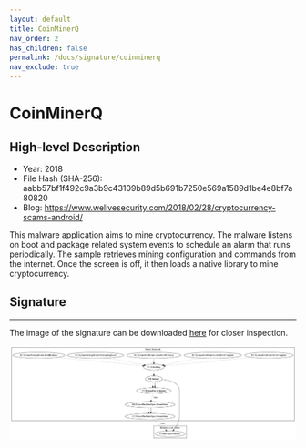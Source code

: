 ```yaml
---
layout: default
title: CoinMinerQ
nav_order: 2
has_children: false
permalink: /docs/signature/coinminerq
nav_exclude: true
---
```


# CoinMinerQ

## High-level Description

* Year: 2018
* File Hash (SHA-256): aabb57bf1f492c9a3b9c43109b89d5b691b7250e569a1589d1be4e8bf7a80820
* Blog: https://www.welivesecurity.com/2018/02/28/cryptocurrency-scams-android/

This malware application aims to mine cryptocurrency. The malware listens on boot and package related system events to schedule an alarm that runs periodically. The sample retrieves mining configuration and commands from the internet. Once the screen is off, it then loads a native library to mine cryptocurrency.

## Signature
---

The image of the signature can be downloaded [here](../../img/signatures/CoinMinerQ.png) for closer inspection.

![](../../img/signatures/CoinMinerQ.png)